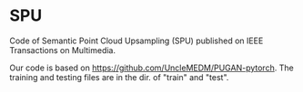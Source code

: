# SPU
Code of Semantic Point Cloud Upsampling (SPU) published on IEEE Transactions on Multimedia.

Our code is based on https://github.com/UncleMEDM/PUGAN-pytorch.
The training and testing files are in the dir. of "train" and "test".
